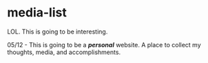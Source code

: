 # media-list

LOL. This is going to be interesting.

05/12 - This is going to be a ***personal*** website. A place to collect my thoughts, media, and accomplishments. 